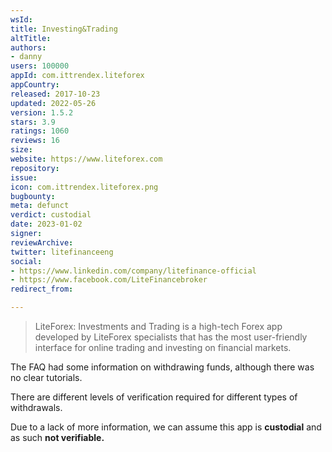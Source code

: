 ```yaml
---
wsId: 
title: Investing&Trading
altTitle: 
authors:
- danny
users: 100000
appId: com.ittrendex.liteforex
appCountry: 
released: 2017-10-23
updated: 2022-05-26
version: 1.5.2
stars: 3.9
ratings: 1060
reviews: 16
size: 
website: https://www.liteforex.com
repository: 
issue: 
icon: com.ittrendex.liteforex.png
bugbounty: 
meta: defunct
verdict: custodial
date: 2023-01-02
signer: 
reviewArchive: 
twitter: litefinanceeng
social:
- https://www.linkedin.com/company/litefinance-official
- https://www.facebook.com/LiteFinancebroker
redirect_from: 

---
```


> LiteForex: Investments and Trading is a high-tech Forex app developed by LiteForex specialists that has the most user-friendly interface for online trading and investing on financial markets. 

The FAQ had some information on withdrawing funds, although there was no clear tutorials.

There are different levels of verification required for different types of withdrawals.

Due to a lack of more information, we can assume this app is **custodial** and as such **not verifiable.**

